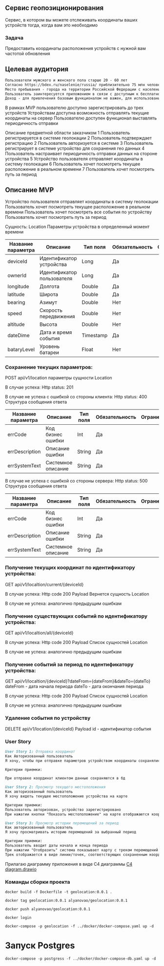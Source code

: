 ## Сервис геопозиционирования
Сервис, в котором вы можете отслеживать координаты ваших устройств тогда, когда вам это необходимо
### Задача
Предоставить координаты расположения устройств с нужной вам частотой обновления

## Целевая аудитория
```markdown
Пользователи мужского и женского пола старше 20 - 60 лет
Согласно https://bdex.ru/naselenie/russia/ приблизительно 75 млн человек
Место пребывания - города на территории Российской Федерации с населением более 1 000 000 человек
Пользователь заинтересуется приложением в связи с доступным к бесплатному использованию базовыми функциями
Доход - для привлечения базовым функционалом не важен, для использования дополнительного функционала - в среднем более 50 000 рублей
```

В рамках MVP пользователю доступно зарегистрировать до трех устройств
Устройствам доступна возможность отправлять текущие координаты на сервер
Пользователю доступен функционал выставлять периодичность отправки

Описание предметной области заказчиком
1 Пользователь регистрируется в системе геолокации
2 Пользователь подтверждает регистрацию
2 Пользователь авторизуется в системе
3 Пользователь регистрирует в системе устройство для сохранения гео данных
4 Пользователь настраивает периодичность отправки данных на стороне устройства
5 Устройство пользователя отправляет координаты в систему геолокации
6 Пользователь хочет посмотреть текущее расположение в реальном времени
7 Пользователь хочет посмотреть путь за период

## Описание MVP
Устройство пользователя отправляет координаты в систему геолокации
Пользователь хочет посмотреть текущее расположение в реальном времени
Пользователь хочет посмотреть все события по устройству
Пользователь хочет посмотреть путь за период

Сущность:
Location
Параметры устройства в определенный момент времени

| Название параметра | Описание                   | Тип поля  | Обязательность | Ограничения |
|--------------------|----------------------------|-----------|----------------|-------------|
| deviceId           | Идентификатор устройства   | Long      | Да             |             |
| ownerId            | Идентификатор пользователя | Long      | Да             |             |
| longitude          | Долгота                    | Double    | Да             |             |
| latitude           | Широта                     | Double    | Да             |             |
| bearing            | Азимут                     | Double    | Нет            |             |
| speed              | Cкорость передвижения      | Double    | Нет            |             |            
| altitude           | Высота                     | Double    | Нет            |             |
| dateDime           | Дата и время события       | Timestamp | Да             |             |
| bataryLevel        | Уровень батареи            | Float     | Нет            |             |

### Сохранение текущих параметров:
POST api/v1/location параметры сущности Location

В случае успеха:
Http status: 201

В случае не успеха с ошибкой со стороны клиента:
Http status: 400
Структура сообщения ответа

| Название параметра | Описание           | Тип поля | Обязательность | Ограничения |
|--------------------|--------------------|----------|----------------|-------------|
| errCode            | Код бизнес ошибки  | Int      | Да             |             |
| errDescription     | Описание ошибки    | String   | Да             |             |
| errSystemText      | Системное описание | String   | Да             |             |

В случае не успеха с ошибкой со стороны сервера:
Http status: 500
Структура сообщения ответа

| Название параметра | Описание           | Тип поля | Обязательность | Ограничения |
|--------------------|--------------------|----------|----------------|-------------|
| errCode            | Код бизнес ошибки  | Int      | Да             |             |
| errDescription     | Описание ошибки    | String   | Да             |             |
| errSystemText      | Системное описание | String   | Да             |             |

### Получение текущих координат по идентификатору устройства:
GET api/v1/localtion/current/{deviceId}

В случае успеха:
Http code 200
Payload
Вернется сущность Location

В случае не успеха: аналогично предыдущим ошибкам

### Получение существующих событий по идентификатору устройства:
GET api/v1/localtion/all/{deviceId}

В случае успеха:
Http code 200
Payload
Список сущностей Location

В случае не успеха: аналогично предыдущим ошибкам

### Получение событий за период по идентификатору устройства:
GET api/v1/localtion/{deviceId}?dateFrom={dateFrom}&dateTo={dateTo}
dateFrom - дата начала периода
dateTo - дата окончания периода

В случае успеха:
Http code 200
Payload
Список сущностей Location

В случае не успеха: аналогично предыдущим ошибкам


### Удаление события по устройству
DELETE api/v1/location/{deviceId}
Payload
id - идентификатор события


### User Story

```markdown
User Story 1: Отправка координат
Как Авторизованный пользователь
Я хочу, чтобы при отправке параметров устройством координаты сохранялись в сервисе

Критерии приемки:

При отправке координат клиентом данные сохраняются в бд
```

```markdown
User Story 2: Просмотр текущего местоположения
Как авторизованный пользователь
Я хочу видеть текущее местоположение устройства на карте

Критерии приемки:
Пользователь авторизован, устройство зарегистрировано
При нажатии кнопки "Показать местоположение" на карте отображаются координаты
```

```markdown
User Story 3: Просмотр истории перемещений за период
Как авторизованный пользователь
Я хочу просматривать историю перемещений за выбранный период

Критерии приемки:
Пользователь вводит даты начала и конца периода
При нажатии "Отобразить" система показывает карту с треком перемещений
Трек отображается в виде линии/точек, соответствующих сохраненным координатам
```

Прилагаю диаграмму приложения в виде C4 диаграммы
[C4 diagram.drawio](C4%20diagram.drawio)

### Команды сборки проекта
```shell
docker build -f Dockerfile -t geolocation:0.0.1 .
```

```shell
docker tag geolocation:0.0.1 alyanovao/geolocation:0.0.1
```

```shell
docker push alyanovao/geolocation:0.0.1
```

```shell
docker login
```

```shell
docker-compose -p geolocation -f ../docker/docker-compose.yaml up -d
```


# Запуск Postgres
```shell
docker-compose -p postgress -f ../docker/docker-compose-db.yaml up -d
```